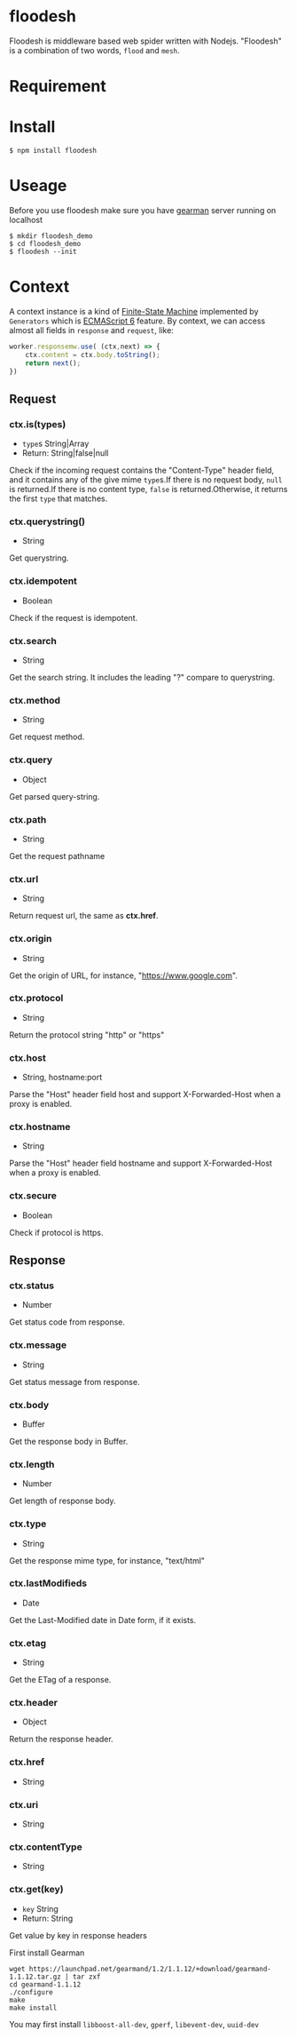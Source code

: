 # floodesh
Floodesh is middleware based web spider written with Nodejs. "Floodesh" is a combination of two words, `flood` and `mesh`.

# Requirement

# Install
	
	$ npm install floodesh

# Useage
Before you use floodesh make sure you have [gearman](http://gearman.org/) server running 	on localhost

	$ mkdir floodesh_demo
	$ cd floodesh_demo
	$ floodesh --init

# Context
A context instance is a kind of [Finite-State Machine](https://en.wikipedia.org/wiki/Finite-state_machine) implemented by `Generators` which is [ECMAScript 6](http://es6-features.org/#GeneratorFunctionIteratorProtocol) feature. By context, we can access almost all fields in `response` and `request`, like:

```javascript
worker.responsemw.use( (ctx,next) => {
	ctx.content = ctx.body.toString();
	return next();
})
```

## Request

### ctx.is(types)
  *  `type`s String|Array
  *  Return: String|false|null

Check if the incoming request contains the "Content-Type" header field, and it contains any of the give mime `type`s.If there is no request body, `null` is returned.If there is no content type, `false` is returned.Otherwise, it returns the first `type` that matches.

### ctx.querystring()
  *  String

Get querystring.

### ctx.idempotent
  *  Boolean
  
Check if the request is idempotent.

### ctx.search
  *  String
  
Get the search string. It includes the leading "?" compare to querystring.

### ctx.method
  *  String
  
Get request method.

### ctx.query
  *  Object
  
Get parsed query-string.

### ctx.path
  *  String
  
Get the request pathname

### ctx.url
  *  String
  
Return request url, the same as __ctx.href__.

### ctx.origin
  *  String
  
Get the origin of URL, for instance, "https://www.google.com".

### ctx.protocol
  *  String
  
Return the protocol string "http" or "https"

### ctx.host
  * String, hostname:port
  
Parse the "Host" header field host and support X-Forwarded-Host when a proxy is enabled.

### ctx.hostname
  * String
  
Parse the "Host" header field hostname and support X-Forwarded-Host when a proxy is enabled.

### ctx.secure
  * Boolean
  
Check if protocol is https.

## Response

### ctx.status
  *  Number
  
Get status code from response.

### ctx.message
  *  String
  
Get status message from response.

### ctx.body
  *  Buffer
  
Get the response body in Buffer.

### ctx.length
  *  Number
  
Get length of response body.

### ctx.type
  *  String
  
Get the response mime type, for instance, "text/html"

### ctx.lastModifieds
  *  Date
  
Get the Last-Modified date in Date form, if it exists.

### ctx.etag
  *  String
  
Get the ETag of a response.

### ctx.header
  *  Object
  
Return the response header.

### ctx.href
  *  String

### ctx.uri
  *  String

### ctx.contentType
  *  String

### ctx.get(key)
  *  `key` String
  *  Return: String
  
Get value by key in response headers



First install Gearman

	wget https://launchpad.net/gearmand/1.2/1.1.12/+download/gearmand-1.1.12.tar.gz | tar zxf
	cd gearmand-1.1.12
	./configure
	make
	make install

You may first install `libboost-all-dev`, `gperf`, `libevent-dev`, `uuid-dev`
